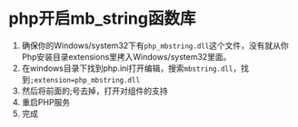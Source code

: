 # php开启mb_string函数库

1. 确保你的Windows/system32下有`php_mbstring.dll`这个文件，没有就从你Php安装目录extensions里拷入Windows/system32里面。
2. 在windows目录下找到php.ini打开编辑，搜索`mbstring.dll`，找到`;extension=php_mbstring.dll`
3. 然后将前面的;号去掉，打开对组件的支持
4. 重启PHP服务
5. 完成
